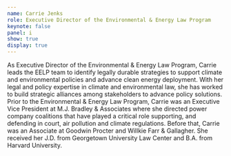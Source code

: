 ```yaml
---
name: Carrie Jenks
role: Executive Director of the Environmental & Energy Law Program
keynote: false
panel: i
show: true
display: true
---
```


As Executive Director of the Environmental & Energy Law Program, Carrie leads the
EELP team to identify legally durable strategies to support climate and environmental
policies and advance clean energy deployment. With her legal and policy expertise in
climate and environmental law, she has worked to build strategic alliances among
stakeholders to advance policy solutions. Prior to the Environmental & Energy Law
Program, Carrie was an Executive Vice President at M.J. Bradley & Associates where
she directed power company coalitions that have played a critical role supporting, and
defending in court, air pollution and climate regulations. Before that, Carrie was an
Associate at Goodwin Procter and Willkie Farr & Gallagher. She received her J.D. from
Georgetown University Law Center and B.A. from Harvard University.
